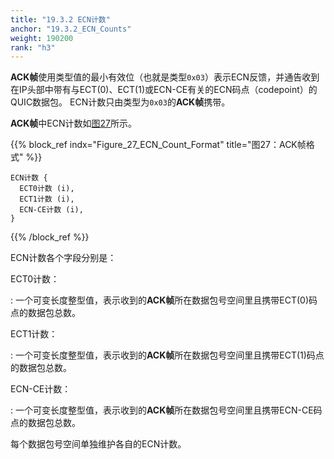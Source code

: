 ```yaml
---
title: "19.3.2 ECN计数"
anchor: "19.3.2_ECN_Counts"
weight: 190200
rank: "h3"
---
```


**ACK帧**使用类型值的最小有效位（也就是类型`0x03`）表示ECN反馈，并通告收到在IP头部中带有与ECT(0)、ECT(1)或ECN-CE有关的ECN码点（codepoint）的QUIC数据包。
ECN计数只由类型为`0x03`的**ACK帧**携带。

**ACK帧**中ECN计数如[图27](#Figure_27_ECN_Count_Format)所示。

{{% block_ref
    indx="Figure_27_ECN_Count_Format"
    title="图27：ACK帧格式" %}}

```
ECN计数 {
  ECT0计数 (i),
  ECT1计数 (i),
  ECN-CE计数 (i),
}
```

{{% /block_ref %}}

ECN计数各个字段分别是：

ECT0计数：

:   一个可变长度整型值，表示收到的**ACK帧**所在数据包号空间里且携带ECT(0)码点的数据包总数。

ECT1计数：

:   一个可变长度整型值，表示收到的**ACK帧**所在数据包号空间里且携带ECT(1)码点的数据包总数。

ECN-CE计数：

:   一个可变长度整型值，表示收到的**ACK帧**所在数据包号空间里且携带ECN-CE码点的数据包总数。

每个数据包号空间单独维护各自的ECN计数。
